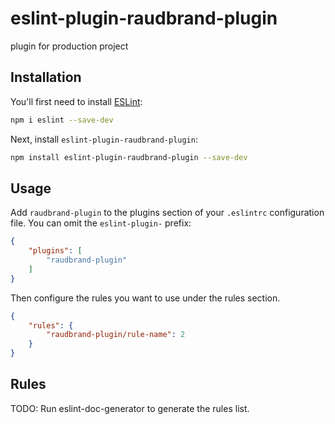 # eslint-plugin-raudbrand-plugin

plugin for production project

## Installation

You'll first need to install [ESLint](https://eslint.org/):

```sh
npm i eslint --save-dev
```

Next, install `eslint-plugin-raudbrand-plugin`:

```sh
npm install eslint-plugin-raudbrand-plugin --save-dev
```

## Usage

Add `raudbrand-plugin` to the plugins section of your `.eslintrc` configuration file. You can omit the `eslint-plugin-` prefix:

```json
{
    "plugins": [
        "raudbrand-plugin"
    ]
}
```


Then configure the rules you want to use under the rules section.

```json
{
    "rules": {
        "raudbrand-plugin/rule-name": 2
    }
}
```

## Rules

<!-- begin auto-generated rules list -->
TODO: Run eslint-doc-generator to generate the rules list.
<!-- end auto-generated rules list -->


